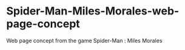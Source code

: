 # Spider-Man-Miles-Morales-web-page-concept
Web page concept from the game Spider-Man : Miles Morales 
